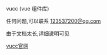 vucc (vue 组件库)


任何问题,可以联系
123537200@qq.com

由于文档太长,详细说明可见

[vucc官网](https://wf123537200.github.io/vucc.com/index.html)